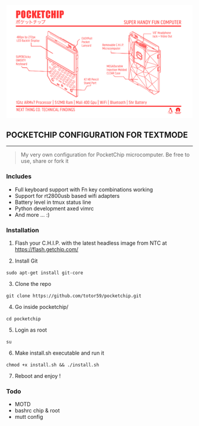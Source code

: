 ![banner](banner.png)

## POCKETCHIP CONFIGURATION FOR TEXTMODE


***


> My very own configuration for PocketChip microcomputer. Be free to use, share or fork it


### Includes

* Full keyboard support with Fn key combinations working
* Support for rt2800usb based wifi adapters
* Battery level in tmux status line
* Python development axed vimrc
* And more ... :)


### Installation

1. Flash your C.H.I.P. with the latest headless image from NTC at <https://flash.getchip.com/>

2. Install Git

` sudo apt-get install git-core `

3. Clone the repo

` git clone https://github.com/totor59/pocketchip.git `

4. Go inside pocketchip/

` cd pocketchip `

5. Login as root

` su ` 

6. Make install.sh executable and run it

` chmod +x install.sh && ./install.sh `

7. Reboot and enjoy !  

### Todo

* MOTD
* bashrc chip & root
* mutt config
